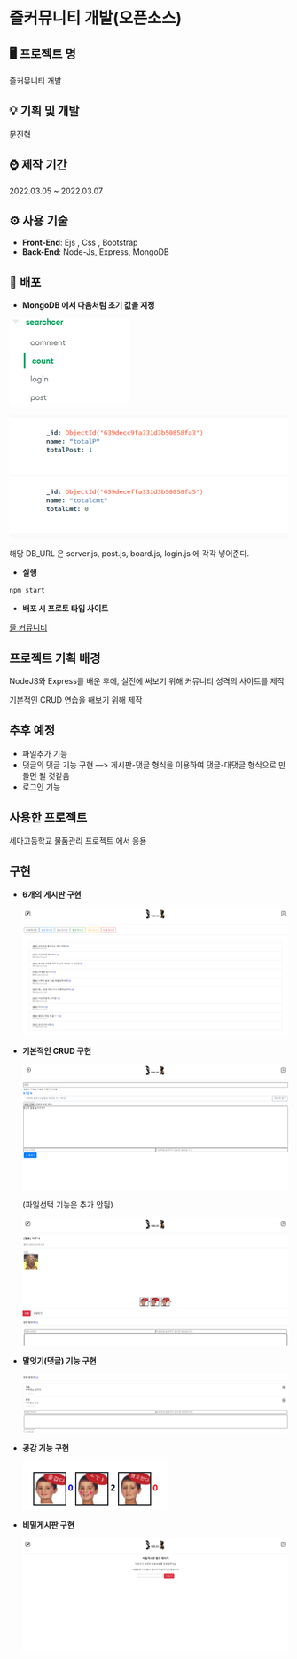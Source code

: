 # 즐커뮤니티 개발(오픈소스)

## 🖥 프로젝트 명

즐커뮤니티 개발 

## 💡 기획 및 개발

문진혁

## ⌚ 제작 기간

2022.03.05 ~ 2022.03.07 

## ⚙ 사용 기술

- **Front-End**: Ejs , Css , Bootstrap
- **Back-End**: Node-Js, Express, MongoDB

## 🚀  배포

- **MongoDB 에서 다음처럼 초기 값을 지정**

![Untitled](./images/Untitled.png)

![Untitled](./images/Untitled%201.png)

해당 DB_URL 은 server.js, post.js, board.js, login.js 에 각각 넣어준다. 

- **실행**

```jsx
npm start
```

- **배포 시 프로토 타입 사이트**

[즐 커뮤니티](https://port-0-zzul-community-project-ngsnp25lbs5jgw7.gksl2.cloudtype.app/)

## 프로젝트 기획 배경

 NodeJS와 Express를 배운 후에, 실전에 써보기 위해 커뮤니티 성격의 사이트를 제작

기본적인 CRUD 연습을 해보기 위해 제작

## 추후 예정

- 파일추가 기능
- 댓글의 댓글 기능 구현 —> 게시판-댓글 형식을 이용하여 댓글-대댓글 형식으로 만들면 될 것같음
- 로그인 기능

## 사용한 프로젝트

세마고등학교 물품관리 프로젝트 에서 응용

## 구현

- **6개의 게시판 구현**
    
    ![Untitled](./images/Untitled%202.png)
    
- **기본적인 CRUD 구현**
    
    ![Untitled](./images/Untitled%203.png)
    
    (파일선택 기능은 추가 안됨)
    
    ![Untitled](./images/Untitled%204.png)
    
- **말잇기(댓글) 기능 구현**
    
    ![Untitled](./images/Untitled%205.png)
    

- **공감 기능 구현**
    
    ![Untitled](./images/Untitled%206.png)
    

- **비밀게시판 구현**
    
    ![Untitled](./images/Untitled%207.png)